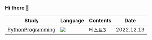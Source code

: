 ### Hi there 👋

<!--
**JuwonLee99/JuwonLee99** is a ✨ _special_ ✨ repository because its `README.md` (this file) appears on your GitHub profile.

Here are some ideas to get you started:

- 🔭 I’m currently working on ...
- 🌱 I’m currently learning ...
- 👯 I’m looking to collaborate on ...
- 🤔 I’m looking for help with ...
- 💬 Ask me about ...
- 📫 How to reach me: ...
- 😄 Pronouns: ...
- ⚡ Fun fact: ...
-->
|Study|Language|Contents|Date|
|------|---|---|---|
|[PythonProgramming](https://github.com/JuwonLee99/python_practice.git)|<img src="https://img.shields.io/badge/Python-3776AB?style=for-the-badge&logo=Python&logoColor=white">|테스트3|2022.12.13|
